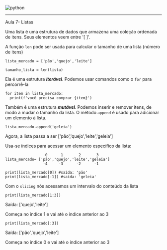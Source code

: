 ![python](https://user-images.githubusercontent.com/50535434/182707744-a57a09e6-f1ab-4d8a-bc6f-39526e03ef86.gif)

---

Aula 7- Listas

Uma lista é uma estrutura de dados que armazena uma coleção ordenada de itens. Seus elementos veem entre '[ ]'.

A função ``len`` pode ser usada para calcular o tamanho de uma lista (número de itens)

```
lista_mercado = ['pão','quejo','leite']

tamanho_lista = len(lista)
```

Ela é uma estrutura _**iterável**_. Podemos usar comandos como o ``for`` para percorrê-la

```
for item in lista_mercado:
  print(f'você precisa comprar {item}')
```

Também é uma estrutura _**mutável**_. Podemos inserir e remover ítens, de modo a mudar o tamanho da lista.
O método ``append`` é usado para adicionar um elemento à lista.

```
lista_mercado.append('geleia')
```
Agora, a lista passa a ser ['pão','quejo','leite','geleia']

Usa-se índices para acessar um elemento específico da lista:

```
                  0      1       2       3
lista_mercado= ['pão','quejo','leite','geleia']
                 -4     -3      -2      -1
  
print(lista_mercado[0]) #saída: 'pão'
print(lista_mercado[-1]) #saída: 'geleia'
```

Com o ``slicing`` nós acessamos um intervalo do conteúdo da lista

```
print(lista_mercado[1:3])
```
Saída: ['quejo','leite']

Começa no índice 1 e vai até o índice anterior ao 3


```
print(lista_mercado[:3])
```
Saída: ['pão','quejo','leite']

Começa no índice 0 e vai até o índice anterior ao 3


